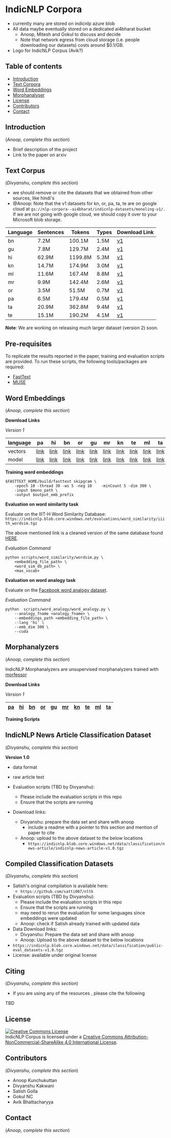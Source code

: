 # IndicNLP Corpora





- currently many are stored on indicnlp azure blob
- All data maybe eventually stored on a dedicated ai4bharat bucket
  - Anoop, Mitesh and Gokul to discuss and decide
  - Note that network egress from cloud storage (i.e. people downloading our datasets) costs around $0.1/GB.
- Logo for IndicNLP Corpus (Avik?)





## Table of contents

* [Introduction](#introduction)
* [Text Corpora](#text-corpora)
* [Word Embeddings](#word-embeddings)
* [Morphanalyser](#morphanalyser)
* [License](#license)
* [Contributors](#contributors)
* [Contact](#contact)





## Introduction

(_Anoop, complete this section_)

- Brief description of the project
- Link to the paper on arxiv




## Text Corpus

(_Divyanshu, complete this section_)

- we should remove or cite the datasets that we obtained from other sources, like hindi's
- @Anoop: Note that the v1 datasets for kn, or, pa, ta, te are on google cloud at `gs://nlp-corpora--ai4bharat/indicnlp-datasets/monoling-v1/.` If we are not going with google cloud, we should copy it over to your Microsoft blob storage.


| Language | Sentences | Tokens  | Types | Download Link                                                |
| -------- | --------- | ------- | ----- | ------------------------------------------------------------ |
| bn       | 7.2M      | 100.1M  | 1.5M  | [v1](https://indicnlp.blob.core.windows.net/data/monolingual/sentence/bn.txt.gz) |
| gu       | 7.8M      | 129.7M  | 2.4M  | [v1](https://indicnlp.blob.core.windows.net/data/monolingual/sentence/gu.txt.gz) |
| hi       | 62.9M     | 1199.8M | 5.3M  | [v1](https://indicnlp.blob.core.windows.net/data/monolingual/sentence/hi.txt.gz) |
| kn       | 14.7M     | 174.9M  | 3.0M  | [v1](https://indicnlp.blob.core.windows.net/data/monolingual/sentence/kn.txt.gz) |
| ml       | 11.6M     | 167.4M  | 8.8M  | [v1](https://indicnlp.blob.core.windows.net/data/monolingual/sentence/ml.txt.gz) |
| mr       | 9.9M      | 142.4M  | 2.6M  | [v1](https://indicnlp.blob.core.windows.net/data/monolingual/sentence/mr.txt.gz) |
| or       | 3.5M      | 51.5M   | 0.7M  | [v1](https://indicnlp.blob.core.windows.net/data/monolingual/sentence/or.txt.gz) |
| pa       | 6.5M      | 179.4M  | 0.5M  | [v1](https://indicnlp.blob.core.windows.net/data/monolingual/sentence/pa.txt.gz) |
| ta       | 20.9M     | 362.8M  | 9.4M  | [v1](https://indicnlp.blob.core.windows.net/data/monolingual/sentence/ta.txt.gz) |
| te       | 15.1M     | 190.2M  | 4.1M  | [v1](https://indicnlp.blob.core.windows.net/data/monolingual/sentence/te.txt.gz) |

**Note**: We are working on releasing much larger dataset (version 2) soon.


## Pre-requisites 

To replicate the results reported in the paper, training and evaluation scripts are provided.
To run these scripts, the following tools/packages are required: 

- [FastText]()
- [MUSE]()

## Word Embeddings

(_Anoop, complete this section_)

**Download Links**

_Version 1_ 

| language | pa | hi | bn | or | gu | mr | kn | te | ml | ta |
| -------- | -- | -- | -- | -- | -- | -- | -- | -- | -- | -- |
| vectors | [link](https://indicnlp.blob.core.windows.net/embedding/indicnlp.v1.pa.vec.gz) | [link](https://indicnlp.blob.core.windows.net/embedding/indicnlp.v1.hi.vec.gz) | [link](https://indicnlp.blob.core.windows.net/embedding/indicnlp.v1.bn.vec.gz) | [link](https://indicnlp.blob.core.windows.net/embedding/indicnlp.v1.or.vec.gz) | [link](https://indicnlp.blob.core.windows.net/embedding/indicnlp.v1.gu.vec.gz) | [link](https://indicnlp.blob.core.windows.net/embedding/indicnlp.v1.mr.vec.gz) | [link](https://indicnlp.blob.core.windows.net/embedding/indicnlp.v1.kn.vec.gz) | [link](https://indicnlp.blob.core.windows.net/embedding/indicnlp.v1.te.vec.gz) | [link](https://indicnlp.blob.core.windows.net/embedding/indicnlp.v1.ml.vec.gz) | [link](https://indicnlp.blob.core.windows.net/embedding/indicnlp.v1.ta.vec.gz) |
| model | [link](https://indicnlp.blob.core.windows.net/embedding/indicnlp.v1.pa.bin.gz) | [link](https://indicnlp.blob.core.windows.net/embedding/indicnlp.v1.hi.bin.gz) | [link](https://indicnlp.blob.core.windows.net/embedding/indicnlp.v1.bn.bin.gz) | [link](https://indicnlp.blob.core.windows.net/embedding/indicnlp.v1.or.bin.gz) | [link](https://indicnlp.blob.core.windows.net/embedding/indicnlp.v1.gu.bin.gz) | [link](https://indicnlp.blob.core.windows.net/embedding/indicnlp.v1.mr.bin.gz) | [link](https://indicnlp.blob.core.windows.net/embedding/indicnlp.v1.kn.bin.gz) | [link](https://indicnlp.blob.core.windows.net/embedding/indicnlp.v1.te.bin.gz) | [link](https://indicnlp.blob.core.windows.net/embedding/indicnlp.v1.ml.bin.gz) | [link](https://indicnlp.blob.core.windows.net/embedding/indicnlp.v1.ta.bin.gz) |


**Training word embeddings**

```
$FASTTEXT_HOME/build/fasttext skipgram \
	-epoch 10 -thread 30 -ws 5 -neg 10    -minCount 5 -dim 300 \
	-input $mono_path \
	-output $output_emb_prefix 
```

**Evaluation on word similarity task**

Evaluate on the IIIT-H Word Similarity Database: `https://indicnlp.blob.core.windows.net/evaluations/word_similarity/iiith_wordsim.tgz`

The above mentioned link is a cleaned version of the same database found [HERE](https://github.com/syedsarfarazakhtar/Word-Similarity-Datasets-for-Indian-Languages).


_Evaluation Command_


```
python scripts/word_similarity/wordsim.py \
	<embedding_file_path> \
	<word_sim_db_path> \
	<max_vocab>
```

**Evaluation on word analogy task**

Evaluate on the [Facebook word analogy dataset](https://dl.fbaipublicfiles.com/fasttext/word-analogies/questions-words-hi.txt).

_Evaluation Command_

```
python  scripts/word_analogy/word_analogy.py \
    --analogy_fname <analogy_fname> \
    --embeddings_path <embedding_file_path> \
    --lang 'hi' \
    --emb_dim 300 \
    --cuda
```

## Morphanalyzers

(_Anoop, complete this section_)

IndicNLP Morphanalyzers are unsupervised morphanalyzers trained with [morfessor](https://github.com/aalto-speech/morfessor)

**Download Links**

_Version 1_

| [pa](https://indicnlp.blob.core.windows.net/morph/morfessor/indicnlp.v1.pa.model.gz) | [hi](https://indicnlp.blob.core.windows.net/morph/morfessor/indicnlp.v1.hi.model.gz) | [bn](https://indicnlp.blob.core.windows.net/morph/morfessor/indicnlp.v1.bn.model.gz) | [or](https://indicnlp.blob.core.windows.net/morph/morfessor/indicnlp.v1.or.model.gz) | [gu](https://indicnlp.blob.core.windows.net/morph/morfessor/indicnlp.v1.gu.model.gz) | [mr](https://indicnlp.blob.core.windows.net/morph/morfessor/indicnlp.v1.mr.model.gz) | [kn](https://indicnlp.blob.core.windows.net/morph/morfessor/indicnlp.v1.kn.model.gz) | [te](https://indicnlp.blob.core.windows.net/morph/morfessor/indicnlp.v1.te.model.gz) | [ml](https://indicnlp.blob.core.windows.net/morph/morfessor/indicnlp.v1.ml.model.gz) | [ta](https://indicnlp.blob.core.windows.net/morph/morfessor/indicnlp.v1.ta.model.gz) |
| -- | -- | -- | -- | -- | -- | -- | -- | -- | -- |

**Training Scripts**


## IndicNLP News Article Classification Dataset

(_Divyanshu, complete this section_)

**Version 1.0**

- data format

* raw article text

- Evaluation scripts (TBD by Divyanshu):
  - Please include the evaluation scripts in this repo
  - Ensure that the scripts are running

- Download links:
  - Divyanshu: prepare the data set and share with anoop
    - include a readme with a pointer to this section and mention of paper to cite
  - Anoop: upload to the above dataset to the  below locations
    - `https://indicnlp.blob.core.windows.net/data/classification/news-article/indicnlp-news-article-v1.0.tgz`



## Compiled Classification Datasets

(_Divyanshu, complete this section_)

- Satish's original compilation is available here:
  - `https://github.com/satti007/nltk`
- Evaluation scripts (TBD by Divyanshu):
  - Please include the evaluation scripts in this repo
  - Ensure that the scripts are running
  - may need to rerun the evaluation for some languages since embeddings were updated
  - Anoop: check if Satish already trained with updated data
- Data Download links:
  - Divyanshu: Prepare the data set and share with anoop
  - Anoop: Upload to the above dataset to the below locations
- `https://indicnlp.blob.core.windows.net/data/classification/public-eval_datasets-v1.0.tgz`
- License: available under original license

## Citing

(_Divyanshu, complete this section_)
- If you are using any of the resources , please cite the following

TBD



## License

<a rel="license" href="http://creativecommons.org/licenses/by-nc-sa/4.0/"><img alt="Creative Commons License" style="border-width:0" src="https://i.creativecommons.org/l/by-nc-sa/4.0/88x31.png" /></a><br /><span xmlns:dct="http://purl.org/dc/terms/" href="http://purl.org/dc/dcmitype/Dataset" property="dct:title" rel="dct:type">IndicNLP Corpus</span>  is licensed under a <a rel="license" href="http://creativecommons.org/licenses/by-nc-sa/4.0/">Creative Commons Attribution-NonCommercial-ShareAlike 4.0 International License</a>.


## Contributors

(_Divyanshu, complete this section_)
* Anoop Kunchukuttan
* Divyanshu Kakwani
* Satish Golla
* Gokul NC
* Avik Bhattacharyya



## Contact

(_Anoop, complete this section_)
